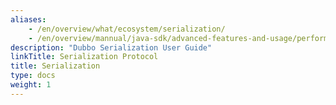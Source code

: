 ```yaml
---
aliases:
    - /en/overview/what/ecosystem/serialization/
    - /en/overview/mannual/java-sdk/advanced-features-and-usage/performance/serialization/
description: "Dubbo Serialization User Guide"
linkTitle: Serialization Protocol
title: Serialization
type: docs
weight: 1
---
```


